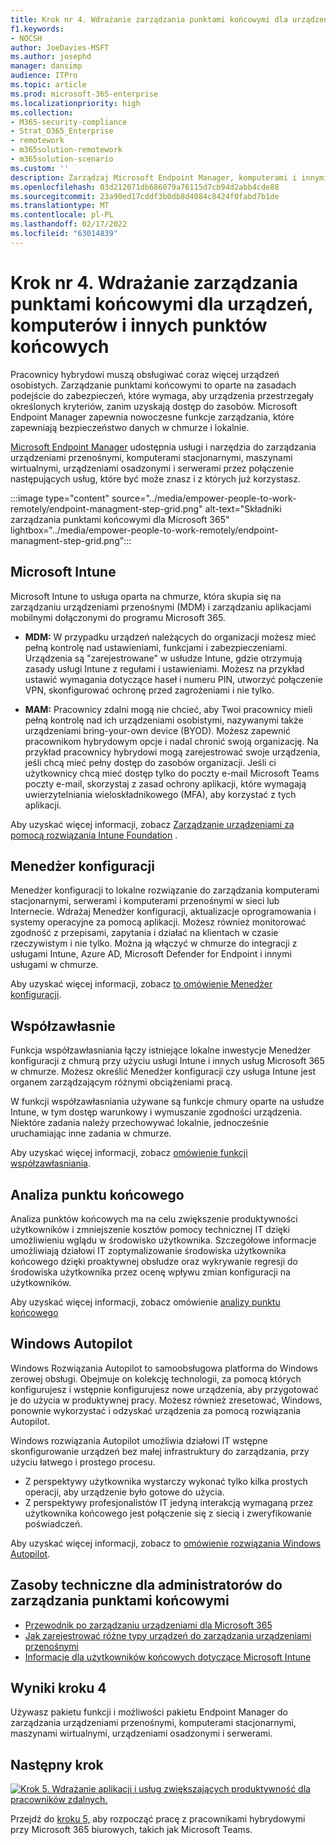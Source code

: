 ```yaml
---
title: Krok nr 4. Wdrażanie zarządzania punktami końcowymi dla urządzeń, komputerów i innych punktów końcowych
f1.keywords:
- NOCSH
author: JoeDavies-MSFT
ms.author: josephd
manager: dansimp
audience: ITPro
ms.topic: article
ms.prod: microsoft-365-enterprise
ms.localizationpriority: high
ms.collection:
- M365-security-compliance
- Strat_O365_Enterprise
- remotework
- m365solution-remotework
- m365solution-scenario
ms.custom: ''
description: Zarządzaj Microsoft Endpoint Manager, komputerami i innymi punktami końcowymi, zarządzaj nimi.
ms.openlocfilehash: 03d212071db686079a76115d7cb94d2abb4cde88
ms.sourcegitcommit: 23a90ed17cddf3b0db8d4084c8424f0fabd7b1de
ms.translationtype: MT
ms.contentlocale: pl-PL
ms.lasthandoff: 02/17/2022
ms.locfileid: "63014839"
---
```

# <a name="step-4-deploy-endpoint-management-for-your-devices-pcs-and-other-endpoints"></a>Krok nr 4. Wdrażanie zarządzania punktami końcowymi dla urządzeń, komputerów i innych punktów końcowych

Pracownicy hybrydowi muszą obsługiwać coraz więcej urządzeń osobistych. Zarządzanie punktami końcowymi to oparte na zasadach podejście do zabezpieczeń, które wymaga, aby urządzenia przestrzegały określonych kryteriów, zanim uzyskają dostęp do zasobów. Microsoft Endpoint Manager zapewnia nowoczesne funkcje zarządzania, które zapewniają bezpieczeństwo danych w chmurze i lokalnie. 

[Microsoft Endpoint Manager](/mem/endpoint-manager-overview) udostępnia usługi i narzędzia do zarządzania urządzeniami przenośnymi, komputerami stacjonarnymi, maszynami wirtualnymi, urządzeniami osadzonymi i serwerami przez połączenie następujących usług, które być może znasz i z których już korzystasz.

:::image type="content" source="../media/empower-people-to-work-remotely/endpoint-managment-step-grid.png" alt-text="Składniki zarządzania punktami końcowymi dla Microsoft 365" lightbox="../media/empower-people-to-work-remotely/endpoint-managment-step-grid.png":::

## <a name="microsoft-intune"></a>Microsoft Intune

Microsoft Intune to usługa oparta na chmurze, która skupia się na zarządzaniu urządzeniami przenośnymi (MDM) i zarządzaniu aplikacjami mobilnymi dołączonymi do programu Microsoft 365. 

- **MDM:** W przypadku urządzeń należących do organizacji możesz mieć pełną kontrolę nad ustawieniami, funkcjami i zabezpieczeniami. Urządzenia są "zarejestrowane" w usłudze Intune, gdzie otrzymują zasady usługi Intune z regułami i ustawieniami. Możesz na przykład ustawić wymagania dotyczące haseł i numeru PIN, utworzyć połączenie VPN, skonfigurować ochronę przed zagrożeniami i nie tylko.

- **MAM:** Pracownicy zdalni mogą nie chcieć, aby Twoi pracownicy mieli pełną kontrolę nad ich urządzeniami osobistymi, nazywanymi także urządzeniami bring-your-own device (BYOD). Możesz zapewnić pracownikom hybrydowym opcje i nadal chronić swoją organizację. Na przykład pracownicy hybrydowi mogą zarejestrować swoje urządzenia, jeśli chcą mieć pełny dostęp do zasobów organizacji. Jeśli ci użytkownicy chcą mieć dostęp tylko do poczty e-mail Microsoft Teams poczty e-mail, skorzystaj z zasad ochrony aplikacji, które wymagają uwierzytelniania wieloskładnikowego (MFA), aby korzystać z tych aplikacji.

Aby uzyskać więcej informacji, zobacz [Zarządzanie urządzeniami za pomocą rozwiązania Intune Foundation](manage-devices-with-intune-overview.md) .

## <a name="configuration-manager"></a>Menedżer konfiguracji

Menedżer konfiguracji to lokalne rozwiązanie do zarządzania komputerami stacjonarnymi, serwerami i komputerami przenośnymi w sieci lub Internecie. Wdrażaj Menedżer konfiguracji, aktualizacje oprogramowania i systemy operacyjne za pomocą aplikacji. Możesz również monitorować zgodność z przepisami, zapytania i działać na klientach w czasie rzeczywistym i nie tylko. Można ją włączyć w chmurze do integracji z usługami Intune, Azure AD, Microsoft Defender for Endpoint i innymi usługami w chmurze. 

Aby uzyskać więcej informacji, zobacz [to omówienie Menedżer konfiguracji](/mem/configmgr/core/understand/introduction).

## <a name="co-management"></a>Współzawłasnie

Funkcja współzawłasniania łączy istniejące lokalne inwestycje Menedżer konfiguracji z chmurą przy użyciu usługi Intune i innych usług Microsoft 365 w chmurze. Możesz określić Menedżer konfiguracji czy usługa Intune jest organem zarządzającym różnymi obciążeniami pracą. 

W funkcji współzawłasniania używane są funkcje chmury oparte na usłudze Intune, w tym dostęp warunkowy i wymuszanie zgodności urządzenia. Niektóre zadania należy przechowywać lokalnie, jednocześnie uruchamiając inne zadania w chmurze.

Aby uzyskać więcej informacji, zobacz [omówienie funkcji współzawłasniania](/mem/configmgr/comanage/overview).

## <a name="endpoint-analytics"></a>Analiza punktu końcowego

Analiza punktów końcowych ma na celu zwiększenie produktywności użytkowników i zmniejszenie kosztów pomocy technicznej IT dzięki umożliwieniu wglądu w środowisko użytkownika. Szczegółowe informacje umożliwiają działowi IT zoptymalizowanie środowiska użytkownika końcowego dzięki proaktywnej obsłudze oraz wykrywanie regresji do środowiska użytkownika przez ocenę wpływu zmian konfiguracji na użytkowników.

Aby uzyskać więcej informacji, zobacz omówienie [analizy punktu końcowego](/mem/analytics/overview)

## <a name="windows-autopilot"></a>Windows Autopilot

Windows Rozwiązania Autopilot to samoobsługowa platforma do Windows zerowej obsługi. Obejmuje on kolekcję technologii, za pomocą których konfigurujesz i wstępnie konfigurujesz nowe urządzenia, aby przygotować je do użycia w produktywnej pracy. Możesz również zresetować, Windows, ponownie wykorzystać i odzyskać urządzenia za pomocą rozwiązania Autopilot. 

Windows rozwiązania Autopilot umożliwia działowi IT wstępne skonfigurowanie urządzeń bez małej infrastruktury do zarządzania, przy użyciu łatwego i prostego procesu. 

- Z perspektywy użytkownika wystarczy wykonać tylko kilka prostych operacji, aby urządzenie było gotowe do użycia. 
- Z perspektywy profesjonalistów IT jedyną interakcją wymaganą przez użytkownika końcowego jest połączenie się z siecią i zweryfikowanie poświadczeń.

Aby uzyskać więcej informacji, zobacz to [omówienie rozwiązania Windows Autopilot](/windows/deployment/windows-autopilot/windows-autopilot).

## <a name="admin-technical-resources-for-endpoint-management"></a>Zasoby techniczne dla administratorów do zarządzania punktami końcowymi

- [Przewodnik po zarządzaniu urządzeniami dla Microsoft 365](../enterprise/device-management-roadmap-microsoft-365.md)
- [Jak zarejestrować różne typy urządzeń do zarządzania urządzeniami przenośnymi](/mem/intune/enrollment/device-enrollment)
- [Informacje dla użytkowników końcowych dotyczące Microsoft Intune](/mem/intune/fundamentals/end-user-educate)
 
## <a name="results-of-step-4"></a>Wyniki kroku 4

Używasz pakietu funkcji i możliwości pakietu Endpoint Manager do zarządzania urządzeniami przenośnymi, komputerami stacjonarnymi, maszynami wirtualnymi, urządzeniami osadzonymi i serwerami.

## <a name="next-step"></a>Następny krok

[![Krok 5. Wdrażanie aplikacji i usług zwiększających produktywność dla pracowników zdalnych.](../media/empower-people-to-work-remotely/remote-workers-step-grid-5.png)](empower-people-to-work-remotely-teams-productivity-apps.md)

Przejdź do [kroku 5,](empower-people-to-work-remotely-teams-productivity-apps.md) aby rozpocząć pracę z pracownikami hybrydowymi przy Microsoft 365 biurowych, takich jak Microsoft Teams.